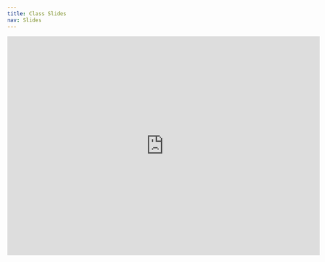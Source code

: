 ```yaml
---
title: Class Slides
nav: Slides
---
```



<iframe src="https://docs.google.com/presentation/d/e/2PACX-1vQ08J_-Ws030xldN-lHJ1RkIokIZzrA4oFK0Fpch61wXtesFPXz7wbdkjtdQLtIW8i5qikcLbePo3-f/embed?start=false&loop=false&delayms=3000" width="720" height="504" frameborder="0" allowfullscreen="allowfullscreen"></iframe>
